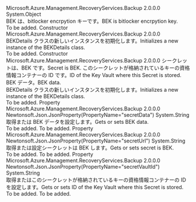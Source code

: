 <Type Name="BEKDetails" FullName="Microsoft.Azure.Management.RecoveryServices.Backup.Models.BEKDetails">
  <TypeSignature Language="C#" Value="public class BEKDetails" />
  <TypeSignature Language="ILAsm" Value=".class public auto ansi beforefieldinit BEKDetails extends System.Object" />
  <TypeSignature Language="DocId" Value="T:Microsoft.Azure.Management.RecoveryServices.Backup.Models.BEKDetails" />
  <TypeSignature Language="VB.NET" Value="Public Class BEKDetails" />
  <TypeSignature Language="F#" Value="type BEKDetails = class" />
  <AssemblyInfo>
    <AssemblyName>Microsoft.Azure.Management.RecoveryServices.Backup</AssemblyName>
    <AssemblyVersion>2.0.0.0</AssemblyVersion>
  </AssemblyInfo>
  <Base>
    <BaseTypeName>System.Object</BaseTypeName>
  </Base>
  <Interfaces />
  <Docs>
    <summary>
            <span data-ttu-id="73175-101">BEK は、bitlocker encrpytion キーです。</span><span class="sxs-lookup"><span data-stu-id="73175-101">BEK is bitlocker encrpytion key.</span></span>
            </summary>
    <remarks>To be added.</remarks>
  </Docs>
  <Members>
    <Member MemberName=".ctor">
      <MemberSignature Language="C#" Value="public BEKDetails ();" />
      <MemberSignature Language="ILAsm" Value=".method public hidebysig specialname rtspecialname instance void .ctor() cil managed" />
      <MemberSignature Language="DocId" Value="M:Microsoft.Azure.Management.RecoveryServices.Backup.Models.BEKDetails.#ctor" />
      <MemberSignature Language="VB.NET" Value="Public Sub New ()" />
      <MemberType>Constructor</MemberType>
      <AssemblyInfo>
        <AssemblyName>Microsoft.Azure.Management.RecoveryServices.Backup</AssemblyName>
        <AssemblyVersion>2.0.0.0</AssemblyVersion>
      </AssemblyInfo>
      <Parameters />
      <Docs>
        <summary>
            <span data-ttu-id="73175-102">BEKDetails クラスの新しいインスタンスを初期化します。</span><span class="sxs-lookup"><span data-stu-id="73175-102">Initializes a new instance of the BEKDetails class.</span></span>
            </summary>
        <remarks>To be added.</remarks>
      </Docs>
    </Member>
    <Member MemberName=".ctor">
      <MemberSignature Language="C#" Value="public BEKDetails (string secretUrl = null, string secretVaultId = null, string secretData = null);" />
      <MemberSignature Language="ILAsm" Value=".method public hidebysig specialname rtspecialname instance void .ctor(string secretUrl, string secretVaultId, string secretData) cil managed" />
      <MemberSignature Language="DocId" Value="M:Microsoft.Azure.Management.RecoveryServices.Backup.Models.BEKDetails.#ctor(System.String,System.String,System.String)" />
      <MemberSignature Language="VB.NET" Value="Public Sub New (Optional secretUrl As String = null, Optional secretVaultId As String = null, Optional secretData As String = null)" />
      <MemberSignature Language="F#" Value="new Microsoft.Azure.Management.RecoveryServices.Backup.Models.BEKDetails : string * string * string -&gt; Microsoft.Azure.Management.RecoveryServices.Backup.Models.BEKDetails" Usage="new Microsoft.Azure.Management.RecoveryServices.Backup.Models.BEKDetails (secretUrl, secretVaultId, secretData)" />
      <MemberType>Constructor</MemberType>
      <AssemblyInfo>
        <AssemblyName>Microsoft.Azure.Management.RecoveryServices.Backup</AssemblyName>
        <AssemblyVersion>2.0.0.0</AssemblyVersion>
      </AssemblyInfo>
      <Parameters>
        <Parameter Name="secretUrl" Type="System.String" />
        <Parameter Name="secretVaultId" Type="System.String" />
        <Parameter Name="secretData" Type="System.String" />
      </Parameters>
      <Docs>
        <param name="secretUrl"><span data-ttu-id="73175-103">シークレットは、BEK です。</span><span class="sxs-lookup"><span data-stu-id="73175-103">Secret is BEK.</span></span></param>
        <param name="secretVaultId"><span data-ttu-id="73175-104">このシークレットが格納されているキーの資格情報コンテナーの ID です。</span><span class="sxs-lookup"><span data-stu-id="73175-104">ID of the Key Vault where this Secret is stored.</span></span></param>
        <param name="secretData"><span data-ttu-id="73175-105">BEK データ。</span><span class="sxs-lookup"><span data-stu-id="73175-105">BEK data.</span></span></param>
        <summary>
            <span data-ttu-id="73175-106">BEKDetails クラスの新しいインスタンスを初期化します。</span><span class="sxs-lookup"><span data-stu-id="73175-106">Initializes a new instance of the BEKDetails class.</span></span>
            </summary>
        <remarks>To be added.</remarks>
      </Docs>
    </Member>
    <Member MemberName="SecretData">
      <MemberSignature Language="C#" Value="public string SecretData { get; set; }" />
      <MemberSignature Language="ILAsm" Value=".property instance string SecretData" />
      <MemberSignature Language="DocId" Value="P:Microsoft.Azure.Management.RecoveryServices.Backup.Models.BEKDetails.SecretData" />
      <MemberSignature Language="VB.NET" Value="Public Property SecretData As String" />
      <MemberSignature Language="F#" Value="member this.SecretData : string with get, set" Usage="Microsoft.Azure.Management.RecoveryServices.Backup.Models.BEKDetails.SecretData" />
      <MemberType>Property</MemberType>
      <AssemblyInfo>
        <AssemblyName>Microsoft.Azure.Management.RecoveryServices.Backup</AssemblyName>
        <AssemblyVersion>2.0.0.0</AssemblyVersion>
      </AssemblyInfo>
      <Attributes>
        <Attribute>
          <AttributeName>Newtonsoft.Json.JsonProperty(PropertyName="secretData")</AttributeName>
        </Attribute>
      </Attributes>
      <ReturnValue>
        <ReturnType>System.String</ReturnType>
      </ReturnValue>
      <Docs>
        <summary>
            <span data-ttu-id="73175-107">取得または BEK データを設定します。</span><span class="sxs-lookup"><span data-stu-id="73175-107">Gets or sets BEK data.</span></span>
            </summary>
        <value>To be added.</value>
        <remarks>To be added.</remarks>
      </Docs>
    </Member>
    <Member MemberName="SecretUrl">
      <MemberSignature Language="C#" Value="public string SecretUrl { get; set; }" />
      <MemberSignature Language="ILAsm" Value=".property instance string SecretUrl" />
      <MemberSignature Language="DocId" Value="P:Microsoft.Azure.Management.RecoveryServices.Backup.Models.BEKDetails.SecretUrl" />
      <MemberSignature Language="VB.NET" Value="Public Property SecretUrl As String" />
      <MemberSignature Language="F#" Value="member this.SecretUrl : string with get, set" Usage="Microsoft.Azure.Management.RecoveryServices.Backup.Models.BEKDetails.SecretUrl" />
      <MemberType>Property</MemberType>
      <AssemblyInfo>
        <AssemblyName>Microsoft.Azure.Management.RecoveryServices.Backup</AssemblyName>
        <AssemblyVersion>2.0.0.0</AssemblyVersion>
      </AssemblyInfo>
      <Attributes>
        <Attribute>
          <AttributeName>Newtonsoft.Json.JsonProperty(PropertyName="secretUrl")</AttributeName>
        </Attribute>
      </Attributes>
      <ReturnValue>
        <ReturnType>System.String</ReturnType>
      </ReturnValue>
      <Docs>
        <summary>
            <span data-ttu-id="73175-108">取得または設定シークレットは BEK します。</span><span class="sxs-lookup"><span data-stu-id="73175-108">Gets or sets secret is BEK.</span></span>
            </summary>
        <value>To be added.</value>
        <remarks>To be added.</remarks>
      </Docs>
    </Member>
    <Member MemberName="SecretVaultId">
      <MemberSignature Language="C#" Value="public string SecretVaultId { get; set; }" />
      <MemberSignature Language="ILAsm" Value=".property instance string SecretVaultId" />
      <MemberSignature Language="DocId" Value="P:Microsoft.Azure.Management.RecoveryServices.Backup.Models.BEKDetails.SecretVaultId" />
      <MemberSignature Language="VB.NET" Value="Public Property SecretVaultId As String" />
      <MemberSignature Language="F#" Value="member this.SecretVaultId : string with get, set" Usage="Microsoft.Azure.Management.RecoveryServices.Backup.Models.BEKDetails.SecretVaultId" />
      <MemberType>Property</MemberType>
      <AssemblyInfo>
        <AssemblyName>Microsoft.Azure.Management.RecoveryServices.Backup</AssemblyName>
        <AssemblyVersion>2.0.0.0</AssemblyVersion>
      </AssemblyInfo>
      <Attributes>
        <Attribute>
          <AttributeName>Newtonsoft.Json.JsonProperty(PropertyName="secretVaultId")</AttributeName>
        </Attribute>
      </Attributes>
      <ReturnValue>
        <ReturnType>System.String</ReturnType>
      </ReturnValue>
      <Docs>
        <summary>
            <span data-ttu-id="73175-109">取得またはこのシークレットが格納されているキーの資格情報コンテナーの ID を設定します。</span><span class="sxs-lookup"><span data-stu-id="73175-109">Gets or sets ID of the Key Vault where this Secret is stored.</span></span>
            </summary>
        <value>To be added.</value>
        <remarks>To be added.</remarks>
      </Docs>
    </Member>
  </Members>
</Type>